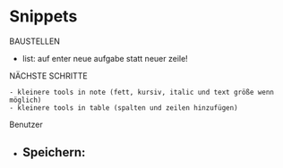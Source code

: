 # Snippets

BAUSTELLEN

- list: auf enter neue aufgabe statt neuer zeile!

NÄCHSTE SCHRITTE

    - kleinere tools in note (fett, kursiv, italic und text größe wenn möglich)
    - kleinere tools in table (spalten und zeilen hinzufügen)
Benutzer

-   Speichern:
    -   